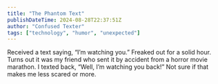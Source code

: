 ```yaml
---
title: "The Phantom Text"
publishDateTime: 2024-08-28T22:37:51Z
author: "Confused Texter"
tags: ["technology", "humor", "unexpected"]
---
```


Received a text saying, “I’m watching you.” Freaked out for a solid hour. Turns out it was my friend who sent it by accident from a horror movie marathon. I texted back, “Well, I’m watching you back!” Not sure if that makes me less scared or more.
